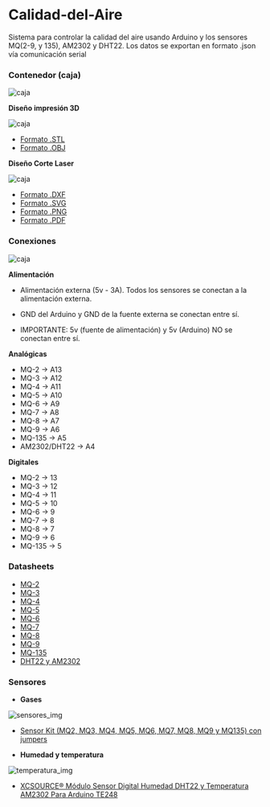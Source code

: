 # Calidad-del-Aire
Sistema para controlar la calidad del aire usando Arduino y los sensores MQ(2-9, y 135), AM2302 y DHT22. Los datos se exportan en formato .json vía comunicación serial

### Contenedor (caja)

![caja](caja/caja_corte_laser_trasera.jpg)

**Diseño impresión 3D**

![caja](caja/caja_3d_frontal.png)

- [Formato .STL](caja/caja_design.png)
- [Formato .OBJ](caja/caja_design.png)

**Diseño Corte Laser**

![caja](caja/caja_concepto.jpg)

- [Formato .DXF](caja/caja_design.dxf)
- [Formato .SVG](caja/caja_design.svg)
- [Formato .PNG](caja/caja_design.png)
- [Formato .PDF](caja/caja_design.pdf)


### Conexiones

![caja](caja/caja_conexiones.jpg)

**Alimentación**

- Alimentación externa (5v - 3A). Todos los sensores se conectan a la alimentación externa.

- GND del Arduino y GND de la fuente externa se conectan entre sí.

- IMPORTANTE: 5v (fuente de alimentación) y 5v (Arduino) NO se conectan entre sí.

**Analógicas**

- MQ-2 -> A13
- MQ-3 -> A12
- MQ-4 -> A11
- MQ-5 -> A10
- MQ-6 -> A9
- MQ-7 -> A8
- MQ-8 -> A7
- MQ-9 -> A6
- MQ-135 -> A5
- AM2302/DHT22 -> A4

**Digitales**

- MQ-2 -> 13
- MQ-3 -> 12
- MQ-4 -> 11
- MQ-5 -> 10
- MQ-6 -> 9
- MQ-7 -> 8
- MQ-8 -> 7
- MQ-9 -> 6
- MQ-135 -> 5

### Datasheets

- [MQ-2](datasheets/MQ-2_datasheet.pdf)
- [MQ-3](datasheets/MQ-3_datasheet.pdf)
- [MQ-4](datasheets/MQ-4_datasheet.pdf)
- [MQ-5](datasheets/MQ-5_datasheet.pdf)
- [MQ-6](datasheets/MQ-6_datasheet.pdf)
- [MQ-7](datasheets/MQ-7_datasheet.pdf)
- [MQ-8](datasheets/MQ-8_datasheet.pdf)
- [MQ-9](datasheets/MQ-9_datasheet.pdf)
- [MQ-135](datasheets/MQ-135_datasheet.pdf)
- [DHT22 y AM2302](datasheets/DHT22_datasheet.pdf)

### Sensores

- **Gases**

![sensores_img](datasheets/sensores_amazon.jpg)

- [Sensor Kit (MQ2, MQ3, MQ4, MQ5, MQ6, MQ7, MQ8, MQ9 y MQ135) con jumpers](https://www.amazon.es/gp/product/B019GK4RNK)

- **Humedad y temperatura**

![temperatura_img](datasheets/temperatura_amazon.jpg)

- [XCSOURCE® Módulo Sensor Digital Humedad DHT22 y Temperatura AM2302 Para Arduino TE248](https://www.amazon.es/gp/product/B011U8GA40/)